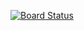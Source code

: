 [![Board Status](https://dev.azure.com/aiw-devops/daf6ae1c-57b7-441e-98f1-e4adc0640603/46cac2e6-82e0-4184-a9f5-ccf99cf25437/_apis/work/boardbadge/3eee3b96-8f15-4597-b452-bfab48bedae9)](https://dev.azure.com/aiw-devops/daf6ae1c-57b7-441e-98f1-e4adc0640603/_boards/board/t/46cac2e6-82e0-4184-a9f5-ccf99cf25437/Microsoft.RequirementCategory)